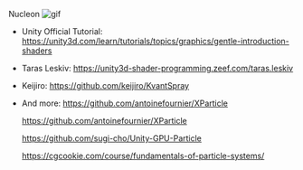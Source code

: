 Nucleon
![gif](http://i.imgur.com/m2tEB7M.gif)

- Unity Official Tutorial:
  https://unity3d.com/learn/tutorials/topics/graphics/gentle-introduction-shaders

- Taras Leskiv:
  https://unity3d-shader-programming.zeef.com/taras.leskiv
  
- Keijiro:
  https://github.com/keijiro/KvantSpray

- And more:
  https://github.com/antoinefournier/XParticle

  https://github.com/antoinefournier/XParticle

  https://github.com/sugi-cho/Unity-GPU-Particle

  https://cgcookie.com/course/fundamentals-of-particle-systems/

